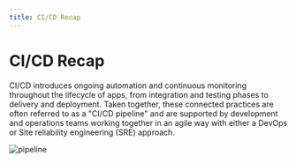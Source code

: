 ```yaml
---
title: CI/CD Recap
---
```


# CI/CD Recap

CI/CD introduces ongoing automation and continuous monitoring throughout the
lifecycle of apps, from integration and testing phases to delivery and deployment.
Taken together, these connected practices are often referred to as a "CI/CD pipeline"
and are supported by development and operations teams working together in an agile
way with either a DevOps or Site reliability engineering (SRE) approach.

![pipeline](~@assets/pipeline.png)
